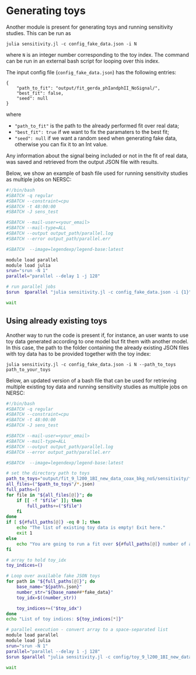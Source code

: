 # Generating toys
Another module is present for generating toys and running sensitivity studies. This can be run as

```
julia sensitivity.jl -c config_fake_data.json -i N
```

where `N` is an integer number corresponding to the toy index.
The command can be run in an external bash script for looping over this index.

The input config file (`config_fake_data.json`) has the following entries:

```
{
    "path_to_fit": "output/fit_gerda_phIandphII_NoSignal/",
    "best_fit": false,
    "seed": null
}

```

where
- `"path_to_fit"` is the path to the already performed fit over real data;
- `"best_fit": true` if we want to fix the paramaters to the best fit;
- `"seed": null` if we want a random seed when generating fake data, otherwise you can fix it to an Int value.

Any information about the signal being included or not in the fit of real data, was saved and retrieved from the output JSON file with results.

Below, we show an example of bash file used for running sensitivity studies as multiple jobs on NERSC:

```bash
#!/bin/bash                                                                                                                                                 
#SBATCH -q regular                                                                                                                                       
#SBATCH --constraint=cpu                                                                                                                                    
#SBATCH -t 48:00:00
#SBATCH -J sens_test                                                                                                                                         

#SBATCH --mail-user=<your_email>
#SBATCH --mail-type=ALL                                                                                                                                     
#SBATCH --output output_path/parallel.log                                                     
#SBATCH --error output_path/parallel.err  

#SBATCH  --image=legendexp/legend-base:latest               

module load parallel
module load julia
srun="srun -N 1"
parallel="parallel --delay 1 -j 128"

# run parallel jobs
$srun  $parallel "julia sensitivity.jl -c config_fake_data.json -i {1}" ::: {1..10000} &

wait
```


## Using already existing toys
Another way to run the code is present if, for instance, an user wants to use toy data generated according to one model but fit them with another model.
In this case, the path to the folder containing the already existing JSON files with toy data has to be provided together with the toy index:

```
julia sensitivity.jl -c config_fake_data.json -i N --path_to_toys path_to_your_toys
```

Below, an updated version of a bash file that can be used for retrieving multiple existing toy data and running sensitivity studies as multiple jobs on NERSC:

```bash
#!/bin/bash                                                                                                                                                 
#SBATCH -q regular                                                                                                                                       
#SBATCH --constraint=cpu                                                                                                                                    
#SBATCH -t 48:00:00
#SBATCH -J sens_test                                                                                                                                         

#SBATCH --mail-user=<your_email>
#SBATCH --mail-type=ALL                                                                                                                                     
#SBATCH --output output_path/parallel.log                                                     
#SBATCH --error output_path/parallel.err  

#SBATCH  --image=legendexp/legend-base:latest               

# set the directory path to toys
path_to_toys="output/fit_9_l200_1BI_new_data_coax_bkg_noS/sensitivity/fake_data" #"path/to/your/toys"
all_files=("$path_to_toys"/*.json)
full_paths=()
for file in "${all_files[@]}"; do
    if [[ -f "$file" ]]; then 
        full_paths+=("$file")
    fi
done
if [ ${#full_paths[@]} -eq 0 ]; then
    echo "The list of existing toy data is empty! Exit here."
    exit 1
else
    echo "You are going to run a fit over ${#full_paths[@]} number of already existing toys stored under $path_to_toys"
fi

# array to hold toy_idx
toy_indices=()

# Loop over available fake JSON toys
for path in "${full_paths[@]}"; do
    base_name="${path%.json}"
    number_str="${base_name##*fake_data}"  
    toy_idx=$((number_str))  

    toy_indices+=("$toy_idx") 
done
echo "List of toy indices: ${toy_indices[*]}"

# parallel execution - convert array to a space-separated list
module load parallel
module load julia
srun="srun -N 1"
parallel="parallel --delay 1 -j 128"
$srun $parallel "julia sensitivity.jl -c config/toy_9_l200_1BI_new_data_same_bkg_noS.json -i {1}" ::: "${toy_indices[@]}"

wait
```